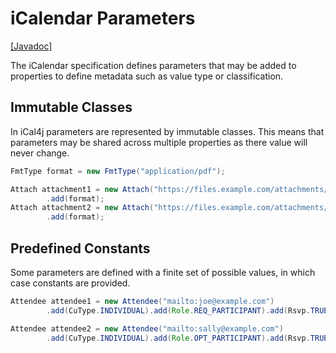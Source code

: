 # iCalendar Parameters

[[Javadoc]](https://javadoc.io/doc/org.mnode.ical4j/ical4j/latest/ical4j.core/net/fortuna/ical4j/model/parameter/package-summary.html)

The iCalendar specification defines parameters that may be added to properties to define metadata
such as value type or classification.

## Immutable Classes

In iCal4j parameters are represented by immutable classes. This means that parameters may be shared across
multiple properties as there value will never change.

```java
FmtType format = new FmtType("application/pdf");

Attach attachment1 = new Attach("https://files.example.com/attachments/1.pdf")
        .add(format);
Attach attachment2 = new Attach("https://files.example.com/attachments/2.pdf")
        .add(format);
```

## Predefined Constants

Some parameters are defined with a finite set of possible values, in which case constants are provided.

```java
Attendee attendee1 = new Attendee("mailto:joe@example.com")
        .add(CuType.INDIVIDUAL).add(Role.REQ_PARTICIPANT).add(Rsvp.TRUE);

Attendee attendee2 = new Attendee("mailto:sally@example.com")
        .add(CuType.INDIVIDUAL).add(Role.OPT_PARTICIPANT).add(Rsvp.TRUE);

```
